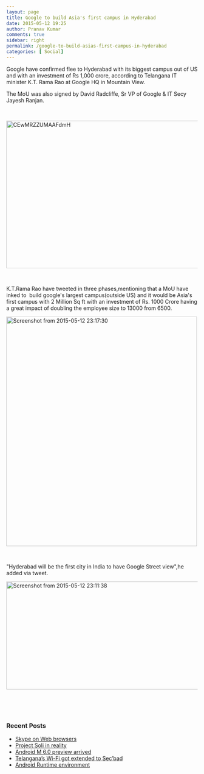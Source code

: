 ```yaml
---
layout: page
title: Google to build Asia's first campus in Hyderabad
date: 2015-05-12 19:25
author: Pranav Kumar
comments: true
sidebar: right
permalink: /google-to-build-asias-first-campus-in-hyderabad
categories: [ Social]
---
```

Google have confirmed flee to Hyderabad with its biggest campus out of US and with an investment of Rs 1,000 crore, according to Telangana IT minister K.T. Rama Rao at Google HQ in Mountain View.

The MoU was also signed by David Radcliffe, Sr VP of Google &amp; IT Secy Jayesh Ranjan.

&nbsp;

<img class=" size-full wp-image-236 aligncenter" src="{{ site.url }}/uploads/2015/05/CEwMRZZUMAAFdmH.jpg" alt="CEwMRZZUMAAFdmH" width="599" height="387" />

&nbsp;

K.T.Rama Rao have tweeted in three phases,mentioning that a MoU have inked to  build google's largest campus(outside US)
and it would be Asia's first campus with 2 Million Sq ft with an investment of Rs. 1000 Crore having a great impact of doubling the employee size to 13000 from 6500.

<img class=" size-full wp-image-237 aligncenter" src="{{ site.url }}/uploads/2015/05/Screenshot-from-2015-05-12-231730.png" alt="Screenshot from 2015-05-12 23:17:30" width="502" height="602" />

&nbsp;

"Hyderabad will be the first city in India to have Google Street view",he added via tweet.

<img class="  wp-image-238 aligncenter" src="{{ site.url }}/uploads/2015/05/Screenshot-from-2015-05-12-231138.png" alt="Screenshot from 2015-05-12 23:11:38" width="522" height="283" />

&nbsp;

&nbsp;
<h3 class="widget-title">Recent Posts</h3>
<ul>
	<li><a href="{{ site.url }}/skype-on-web-browsers/">Skype on Web browsers</a></li>
	<li><a href="{{ site.url }}/project-soli-in-reality/">Project Soli in reality</a></li>
	<li><a href="{{ site.url }}/android-m-6-0/">Android M 6.0 preview arrived</a></li>
	<li><a href="{{ site.url }}/telanganas-wi-fi-got-extended-to-secbad/">Telangana’s Wi-Fi got extended to Sec’bad</a></li>
	<li><a href="{{ site.url }}/android-runtime-environment/">Android Runtime environment</a></li>
</ul>
